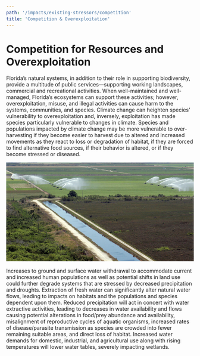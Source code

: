 ```yaml
---
path: '/impacts/existing-stressors/competition'
title: 'Competition & Overexploitation'
---
```


# Competition for Resources and Overexploitation

Florida’s natural systems, in addition to their role in supporting biodiversity, provide a multitude of public services—supporting working landscapes, commercial and recreational activities. When well-maintained and well-managed, Florida’s ecosystems can support these activities; however, overexploitation, misuse, and illegal activities can cause harm to the systems, communities, and species. Climate change can heighten species’ vulnerability to overexploitation and, inversely, exploitation has made species particularly vulnerable to changes in climate. Species and populations impacted by climate change may be more vulnerable to over-harvesting if they become easier to harvest due to altered and increased movements as they react to loss or degradation of habitat, if they are forced to find alternative food sources, if their behavior is altered, or if they become stressed or diseased.

<!-- https://www.flickr.com/photos/evergladesnps/9250139668/ -->

![Everglades canal and irrigation](9250139668_1f0619ba30_k.jpg 'Photo: NPS.')

Increases to ground and surface water withdrawal to accommodate current and increased human populations as well as potential shifts in land use could further degrade systems that are stressed by decreased precipitation and droughts. Extraction of fresh water can significantly alter natural water flows, leading to impacts on habitats and the populations and species dependent upon them. Reduced precipitation will act in concert with water extractive activities, leading to decreases in water availability and flows causing potential alterations in food/prey abundance and availability, misalignment of reproductive cycles of aquatic organisms, increased rates of disease/parasite transmission as species are crowded into fewer remaining suitable areas, and direct loss of habitat. Increased water demands for domestic, industrial, and agricultural use along with rising temperatures will lower water tables, severely impacting wetlands.
